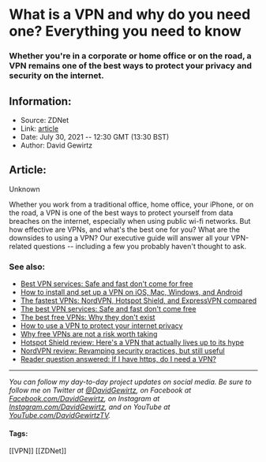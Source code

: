 # What is a VPN and why do you need one? Everything you need to know
### Whether you're in a corporate or home office or on the road, a VPN remains one of the best ways to protect your privacy and security on the internet.

## Information:
+ Source: ZDNet
+ Link: [article](https://www.zdnet.com/article/what-is-a-vpn-and-how-does-it-work/)
+ Date: July 30, 2021 -- 12:30 GMT (13:30 BST)
+ Author: David Gewirtz


## Article:
Unknown

Whether you work from a traditional office, home office, your iPhone, or on the road, a VPN is one of the best ways to protect yourself from data breaches on the internet, especially when using public wi-fi networks. But how effective are VPNs, and what's the best one for you? What are the downsides to using a VPN? Our executive guide will answer all your VPN-related questions -- including a few you probably haven't thought to ask.

### 

### See also:

* [Best VPN services: Safe and fast don't come for free](https://www.zdnet.com/article/best-vpn-services-for-2021-safe-and-fast-dont-come-for-free/#link=%7B%22role%22:%22standard%22,%22href%22:%22https://www.zdnet.com/article/best-vpn-services-for-2021-safe-and-fast-dont-come-for-free/%22,%22target%22:%22%22,%22absolute%22:%22%22,%22linkText%22:%22Best%20VPN%20services:%20Safe%20and%20fast%20don't%20come%20for%20free%22%7D)
* [How to install and set up a VPN on iOS, Mac, Windows, and Android](https://www.zdnet.com/article/how-to-install-a-vpn-on-ios-mac-windows-and-android/#link=%7B%22role%22:%22standard%22,%22href%22:%22https://www.zdnet.com/article/how-to-install-a-vpn-on-ios-mac-windows-and-android/%22,%22target%22:%22_blank%22,%22absolute%22:%22%22,%22linkText%22:%22How%20to%20install%20and%20set%20up%20a%20VPN%20on%20iOS,%20Mac,%20Windows,%20and%20Android%22%7D)
* [The fastest VPNs: NordVPN, Hotspot Shield, and ExpressVPN compared](https://www.zdnet.com/article/fastest-vpn/#link=%7B%22role%22:%22standard%22,%22href%22:%22https://www.zdnet.com/article/fastest-vpn/%22,%22target%22:%22_blank%22,%22absolute%22:%22%22,%22linkText%22:%22The%20fastest%20VPNs:%20NordVPN,%20Hotspot%20Shield,%20and%20ExpressVPN%20compared%22%7D)
* [The best VPN services: Safe and fast don't come free](https://www.zdnet.com/article/best-vpn/#link=%7B%22role%22:%22standard%22,%22href%22:%22https://www.zdnet.com/article/best-vpn/%22,%22target%22:%22_blank%22,%22absolute%22:%22%22,%22linkText%22:%22The%20best%20VPN%20services:%20Safe%20and%20fast%20don't%20come%20free%22%7D)
* [The best free VPNs: Why they don't exist](https://www.zdnet.com/article/the-best-free-vpns-why-they-dont-exist/#link=%7B%22role%22:%22standard%22,%22href%22:%22https://www.zdnet.com/article/the-best-free-vpns-why-they-dont-exist/%22,%22target%22:%22_blank%22,%22absolute%22:%22%22,%22linkText%22:%22The%20best%20free%20VPNs:%20Why%20they%20don't%20exist%22%7D)
* [How to use a VPN to protect your internet privacy](https://www.zdnet.com/article/how-to-use-a-vpn-to-protect-your-internet-privacy/#link=%7B%22role%22:%22standard%22,%22href%22:%22https://www.zdnet.com/article/how-to-use-a-vpn-to-protect-your-internet-privacy/%22,%22target%22:%22%22,%22absolute%22:%22%22,%22linkText%22:%22How%20to%20use%20a%20VPN%20to%20protect%20your%20internet%20privacy%22%7D)
* [Why free VPNs are not a risk worth taking](https://www.zdnet.com/article/why-free-vpns-are-not-a-risk-worth-taking/#link=%7B%22role%22:%22standard%22,%22href%22:%22https://www.zdnet.com/article/why-free-vpns-are-not-a-risk-worth-taking/%22,%22target%22:%22%22,%22absolute%22:%22%22,%22linkText%22:%22Why%20free%20VPNs%20are%20not%20a%20risk%20worth%20taking%22%7D)
* [Hotspot Shield review: Here's a VPN that actually lives up to its hype](https://www.zdnet.com/article/hotspot-shield-review-heres-a-vpn-that-actually-lives-to-up-hype/#link=%7B%22role%22:%22standard%22,%22href%22:%22https://www.zdnet.com/article/hotspot-shield-review-heres-a-vpn-that-actually-lives-to-up-hype/%22,%22target%22:%22%22,%22absolute%22:%22%22,%22linkText%22:%22Hotspot%20Shield%20review:%20Here's%20a%20VPN%20that%20actually%20lives%20up%20to%20its%20hype%22%7D)
* [NordVPN review: Revamping security practices, but still useful](https://www.zdnet.com/article/nord-vpn-review-an-in-depth-look-at-a-popular-vpn/)
* [Reader question answered: If I have https, do I need a VPN?](https://www.zdnet.com/article/reader-question-answered-if-i-have-https-do-i-need-a-vpn/)



---

*You can follow my day-to-day project updates on social media. Be sure to follow me on Twitter at [@DavidGewirtz](https://twitter.com/davidgewirtz), on Facebook at [Facebook.com/DavidGewirtz](https://www.facebook.com/davidgewirtz), on Instagram at [Instagram.com/DavidGewirtz](https://www.instagram.com/DavidGewirtz/), and on YouTube at [YouTube.com/DavidGewirtzTV](https://www.youtube.com/user/DavidGewirtzTV).* 





#### Tags:
[[VPN]] [[ZDNet]]
